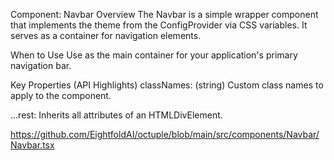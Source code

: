 Component: Navbar
Overview
The Navbar is a simple wrapper component that implements the theme from the ConfigProvider via CSS variables. It serves as a container for navigation elements.    

When to Use
Use as the main container for your application's primary navigation bar.    

Key Properties (API Highlights)
classNames: (string) Custom class names to apply to the component.    

...rest: Inherits all attributes of an HTMLDivElement.    

https://github.com/EightfoldAI/octuple/blob/main/src/components/Navbar/Navbar.tsx